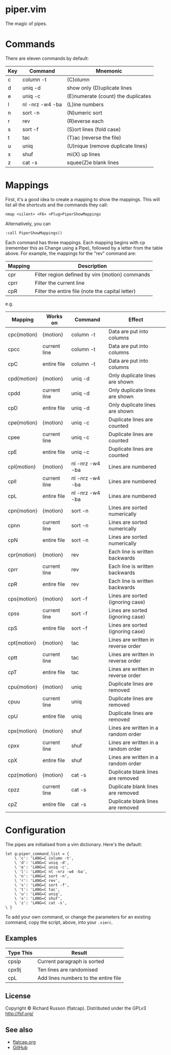 # piper.vim

The magic of pipes.

# Commands

There are eleven commands by default:

| Key | Command         | Mnemonic                           |
| --- | --------------- | ---------------------------------- |
| c   | column -t       | (C)olumn                           |
| d   | uniq -d         | show only (D)uplicate lines        |
| e   | uniq -c         | (E)numerate (count) the duplicates |
| l   | nl -nrz -w4 -ba | (L)ine numbers                     |
| n   | sort -n         | (N)umeric sort                     |
| r   | rev             | (R)everse each                     |
| s   | sort -f         | (S)ort lines (fold case)           |
| t   | tac             | (T)ac (reverse the file)           |
| u   | uniq            | (U)nique (remove duplicate lines)  |
| x   | shuf            | mi(X) up lines                     |
| z   | cat -s          | squee(Z)e blank lines              |

# Mappings

First, it's a good idea to create a mapping to show the mappings.
This will list all the shortcuts and the commands they call:

    nmap <silent> <F6> <Plug>PiperShowMappings

Alternatively, you can

    :call PiperShowMappings()

Each command has three mappings.
Each mapping begins with cp (remember this as Change using a Pipe),
followed by a letter from the table above.
For example, the mappings for the "rev" command are:

| Mapping | Description                                      |
| ------- | ------------------------------------------------ |
| cpr     | Filter region defined by vim {motion} commands   |
| cprr    | Filter the current line                          |
| cpR     | Filter the entire file (note the capital letter) |

e.g.

| Mapping       | Works on      | Command         | Effect                              |
| ------------- | ------------- | --------------- | ----------------------------------- |
| cpc\{motion\} | \{motion\}    | column -t       | Data are put into columns           |
| cpcc          | current line  | column -t       | Data are put into columns           |
| cpC           | entire file   | column -t       | Data are put into columns           |
| cpd\{motion\} | \{motion\}    | uniq -d         | Only duplicate lines are shown      |
| cpdd          | current line  | uniq -d         | Only duplicate lines are shown      |
| cpD           | entire file   | uniq -d         | Only duplicate lines are shown      |
| cpe\{motion\} | \{motion\}    | uniq -c         | Duplicate lines are counted         |
| cpee          | current line  | uniq -c         | Duplicate lines are counted         |
| cpE           | entire file   | uniq -c         | Duplicate lines are counted         |
| cpl\{motion\} | \{motion\}    | nl -nrz -w4 -ba | Lines are numbered                  |
| cpll          | current line  | nl -nrz -w4 -ba | Lines are numbered                  |
| cpL           | entire file   | nl -nrz -w4 -ba | Lines are numbered                  |
| cpn\{motion\} | \{motion\}    | sort -n         | Lines are sorted numerically        |
| cpnn          | current line  | sort -n         | Lines are sorted numerically        |
| cpN           | entire file   | sort -n         | Lines are sorted numerically        |
| cpr\{motion\} | \{motion\}    | rev             | Each line is written backwards      |
| cprr          | current line  | rev             | Each line is written backwards      |
| cpR           | entire file   | rev             | Each line is written backwards      |
| cps\{motion\} | \{motion\}    | sort -f         | Lines are sorted (ignoring case)    |
| cpss          | current line  | sort -f         | Lines are sorted (ignoring case)    |
| cpS           | entire file   | sort -f         | Lines are sorted (ignoring case)    |
| cpt\{motion\} | \{motion\}    | tac             | Lines are written in reverse order  |
| cptt          | current line  | tac             | Lines are written in reverse order  |
| cpT           | entire file   | tac             | Lines are written in reverse order  |
| cpu\{motion\} | \{motion\}    | uniq            | Duplicate lines are removed         |
| cpuu          | current line  | uniq            | Duplicate lines are removed         |
| cpU           | entire file   | uniq            | Duplicate lines are removed         |
| cpx\{motion\} | \{motion\}    | shuf            | Lines are written in a random order |
| cpxx          | current line  | shuf            | Lines are written in a random order |
| cpX           | entire file   | shuf            | Lines are written in a random order |
| cpz\{motion\} | \{motion\}    | cat -s          | Duplicate blank lines are removed   |
| cpzz          | current line  | cat -s          | Duplicate blank lines are removed   |
| cpZ           | entire file   | cat -s          | Duplicate blank lines are removed   |

# Configuration

The pipes are initialised from a vim dictionary.  Here's the default:

    let g:piper_command_list = {
        \ 'c': 'LANG=C column -t',
        \ 'd': 'LANG=C uniq -d',
        \ 'e': 'LANG=C uniq -c',
        \ 'l': 'LANG=C nl -nrz -w4 -ba',
        \ 'n': 'LANG=C sort -n',
        \ 'r': 'LANG=C rev',
        \ 's': 'LANG=C sort -f',
        \ 't': 'LANG=C tac',
        \ 'u': 'LANG=C uniq',
        \ 'x': 'LANG=C shuf',
        \ 'z': 'LANG=C cat -s',
    \ }

To add your own command, or change the parameters for an existing command,
copy the script, above, into your `.vimrc`.

## Examples

| Type This | Result                               |
| --------- | ------------------------------------ |
| cpsip     | Current paragraph is sorted          |
| cpx9j     | Ten lines are randomised             |
| cpL       | Add lines numbers to the entire file |

## License

Copyright &copy; Richard Russon (flatcap).
Distributed under the GPLv3 <http://fsf.org/>

## See also

- [flatcap.org](https://flatcap.org)
- [GitHub](https://github.com/flatcap/vim-piper)

